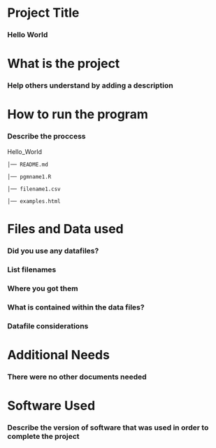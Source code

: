 # Project Title
### Hello World
# What is the project
###  Help others understand by adding a description
# How to run the program
### Describe the proccess
  Hello_World

    │── README.md
    
    │── pgmname1.R
    
    │── filename1.csv
    
    │── examples.html
   
# Files and Data used
### Did you use any datafiles?
### List filenames
### Where you got them
### What is contained within the data files?
### Datafile considerations
# Additional Needs
### There were no other documents needed
# Software Used
### Describe the version of software that was used in order to complete the project
